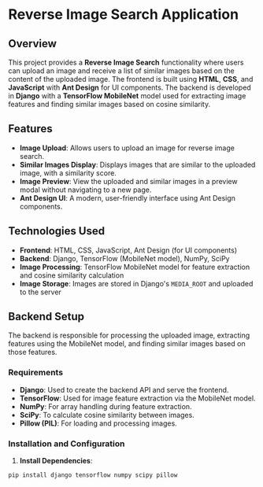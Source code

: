 # Reverse Image Search Application

## Overview

This project provides a **Reverse Image Search** functionality where users can upload an image and receive a list of similar images based on the content of the uploaded image. The frontend is built using **HTML**, **CSS**, and **JavaScript** with **Ant Design** for UI components. The backend is developed in **Django** with a **TensorFlow MobileNet** model used for extracting image features and finding similar images based on cosine similarity.

## Features

- **Image Upload**: Allows users to upload an image for reverse image search.
- **Similar Images Display**: Displays images that are similar to the uploaded image, with a similarity score.
- **Image Preview**: View the uploaded and similar images in a preview modal without navigating to a new page.
- **Ant Design UI**: A modern, user-friendly interface using Ant Design components.

## Technologies Used

- **Frontend**: HTML, CSS, JavaScript, Ant Design (for UI components)
- **Backend**: Django, TensorFlow (MobileNet model), NumPy, SciPy
- **Image Processing**: TensorFlow MobileNet model for feature extraction and cosine similarity calculation
- **Image Storage**: Images are stored in Django's `MEDIA_ROOT` and uploaded to the server

## Backend Setup

The backend is responsible for processing the uploaded image, extracting features using the MobileNet model, and finding similar images based on those features.

### Requirements

- **Django**: Used to create the backend API and serve the frontend.
- **TensorFlow**: Used for image feature extraction via the MobileNet model.
- **NumPy**: For array handling during feature extraction.
- **SciPy**: To calculate cosine similarity between images.
- **Pillow (PIL)**: For loading and processing images.

### Installation and Configuration

1. **Install Dependencies**:

```bash
pip install django tensorflow numpy scipy pillow
